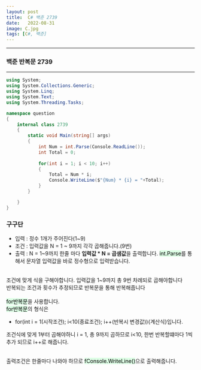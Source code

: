 ```yaml
---
layout: post
title:  C# 백준 2739
date:   2022-08-31
image: C.jpg
tags: [C#, 백준]
---
```


---
### 백준 반복문 2739
---

```c#
using System;
using System.Collections.Generic;
using System.Linq;
using System.Text;
using System.Threading.Tasks;

namespace question
{
    internal class 2739
    {
        static void Main(string[] args)
        {
            int Num = int.Parse(Console.ReadLine());
            int Total = 0;
            
            for(int i = 1; i < 10; i++)
            { 
                Total = Num * i;
                Console.WriteLine($"{Num} * {i} = "+Total);
            }
        }

    }
}
```

### 구구단
  - 입력 : 정수 1개가 주어진다(1~9)
  - 조건 : 입력값을 N = 1 ~ 9까지 각각 곱해줍니다.(9번) 
  - 출력 : N = 1~9까지 한줄 마다  **입력값 * N = 곱샘값**을 출력합니다.
<mark style='background-color: #dcffe4'>int.Parse</mark>를 통해서 문자열 입력값을 바로 정수형으로 입력받습니다.<br><br>

조건에 맞게 식을 구해야합니다. 입력값을 1~9까지 총 9번 차례되로 곱해야합니다<br>
반복되는 조건과 횟수가 추정되므로 반복문을 통해 반복해줍니다<br><br>
<mark style='background-color: #dcffe4'>for반복문</mark>을 사용합니다.<br> 
<mark style='background-color: #dcffe4'>for반복문</mark>의 형식은<br> 
  -  for(int i = 1(시작조건); i<10(종료조건); i++(반복시 변경값)){계산식}입니다. <br>

조건식에 맞게 1부터 곱해야하니 i = 1, 총 9까지 곱하므로 i<10, 한번 반복할떄마다 1씩 추가 되므로 i++로 해줍니다.<br><br>

출력조건은 한줄마다 나와야 하므로 <mark style='background-color: #dcffe4'>fConsole.WriteLine()</mark>으로 출력해줍니다.



